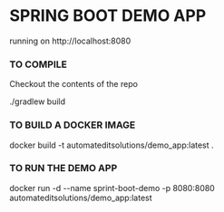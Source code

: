 # SPRING BOOT DEMO APP

running on http://localhost:8080

### TO COMPILE

Checkout the contents of the repo

./gradlew build

### TO BUILD A DOCKER IMAGE

docker build -t automateditsolutions/demo_app:latest .

### TO RUN THE DEMO APP 

docker run -d --name sprint-boot-demo -p 8080:8080 automateditsolutions/demo_app:latest
